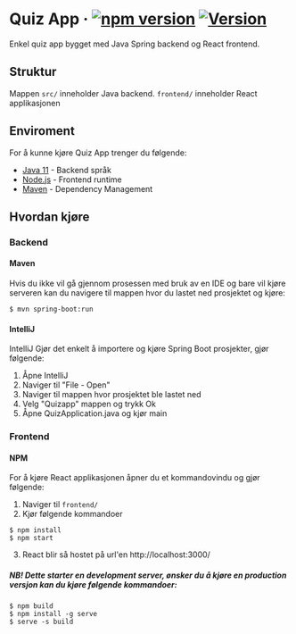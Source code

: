 # Quiz App · [![npm version](https://badge.fury.io/js/react.svg)](//npmjs.com/package/react) [![Version](https://img.shields.io/badge/Version-0.1.0-Green.svg)](https://shields.io/) 
Enkel quiz app bygget med Java Spring backend og React frontend.

## Struktur
Mappen `src/` inneholder Java backend. `frontend/` inneholder React applikasjonen

## Enviroment
For å kunne kjøre Quiz App trenger du følgende:

* [Java 11](https://www.oracle.com/java/technologies/javase-jdk11-downloads.html) - Backend språk
* [Node.js](https://github.com/nodejs/node) - Frontend runtime
* [Maven](https://maven.apache.org/) - Dependency Management

## Hvordan kjøre
### Backend
#### Maven
Hvis du ikke vil gå gjennom prosessen med bruk av en IDE og bare vil kjøre serveren kan du navigere til mappen hvor du lastet ned prosjektet og kjøre:
```
$ mvn spring-boot:run
```
#### IntelliJ
IntelliJ Gjør det enkelt å importere og kjøre Spring Boot prosjekter, gjør følgende:
1. Åpne IntelliJ
2. Naviger til "File - Open"
3. Naviger til mappen hvor prosjektet ble lastet ned
4. Velg "Quizapp" mappen og trykk Ok
5. Åpne QuizApplication.java og kjør main

### Frontend
#### NPM
For å kjøre React applikasjonen åpner du et kommandovindu og gjør følgende:
1. Naviger til `frontend/`
2. Kjør følgende kommandoer
```
$ npm install
$ npm start
```
3. React blir så hostet på url'en http://localhost:3000/

##### NB! Dette starter en development server, ønsker du å kjøre en production versjon kan du kjøre følgende kommandoer:
```
$ npm build
$ npm install -g serve
$ serve -s build
```
